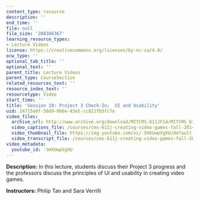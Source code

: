 ```yaml
---
content_type: resource
description: ''
end_time: ''
file: null
file_size: '208386367'
learning_resource_types:
- Lecture Videos
license: https://creativecommons.org/licenses/by-nc-sa/4.0/
ocw_type: ''
optional_tab_title: ''
optional_text: ''
parent_title: Lecture Videos
parent_type: CourseSection
related_resources_text: ''
resource_index_text: ''
resourcetype: Video
start_time: ''
title: 'Session 10: Project 3 Check-In;  UI and Usability'
uid: 24715a6f-56d9-0b6e-43e5-cc822fb5fc7e
video_files:
  archive_url: http://www.archive.org/download/MITCMS.611JF14/MITCMS_611JF14_lec10_300k.mp4
  video_captions_file: /courses/cms-611j-creating-video-games-fall-2014/2e96f543a766588488318f0ba7d1e7bc_-SHXUwpVgXU.vtt
  video_thumbnail_file: https://img.youtube.com/vi/-SHXUwpVgXU/default.jpg
  video_transcript_file: /courses/cms-611j-creating-video-games-fall-2014/5b578018a652ea21fb51b68d56d804e8_-SHXUwpVgXU.pdf
video_metadata:
  youtube_id: -SHXUwpVgXU
---
```


**Description:** In this lecture, students discuss their Project 3 progress and the professors discuss the principles of UI and usability in creating video games.

**Instructors:** Philip Tan and Sara Verrilli

